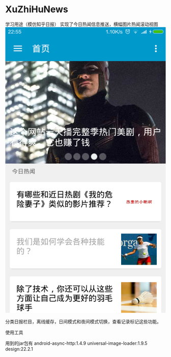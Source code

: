 # XuZhiHuNews
学习用途（模仿知乎日报）
实现了今日热闻信息推送，横幅图片热闻滚动视图
![image](https://github.com/xu-ligu/XuZhiHuNews/raw/master/Banner.png)





分类日报栏目，离线缓存，日间模式和夜间模式切换，查看记录标记这些功能。

使用工具

用到的jar包有
android-async-http:1.4.9
universal-image-loader:1.9.5
design:22.2.1
